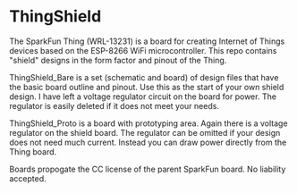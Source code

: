 # ThingShield
The SparkFun Thing (WRL-13231) is a board for creating Internet of Things devices based on the ESP-8266 WiFi microcontroller.  This repo contains "shield" designs in the form factor and pinout of the Thing.

ThingShield_Bare is a set (schematic and board) of design files that have the basic board outline and pinout.  Use this as the start of your own shield design.  I have left a voltage regulator circuit on the board for power.  The regulator is easily deleted if it does not meet your needs.

ThingShield_Proto is a board with prototyping area.  Again there is a voltage regulator on the shield board.  The regulator can be omitted if your design does not need much current.  Instead you can draw power directly from the Thing board.

Boards propogate the CC license of the parent SparkFun board.  No liability accepted.

